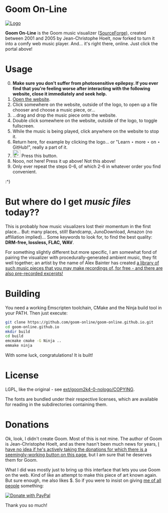 # Goom On-Line

<a href="https://goom-online.github.io/"><img src="https://github.com/goom-online/goom-online.github.io/assets/1766353/98371331-da58-4adf-820a-0b61270a6cdb" alt="Logo"></a>

**Goom On-Line** is the Goom music visualizer ([SourceForge](https://sourceforge.net/projects/goom/)), created between 2001 and 2005 by Jean-Christophe Hoelt, now forked to turn it into a comfy web music player. And... it's right there, online. Just click the portal above!

# Usage 

0. **Make sure you don't suffer from photosensitive epilepsy. If you ever find that you're feeling worse after interacting with the following website, close it immediately and seek help.**
1. [Open the website](https://goom-online.github.io/).
2. Click somewhere on the website, outside of the logo, to open up a file chooser and choose a music piece, or...
3. ...drag and drop the music piece onto the website.
4. Double click somewhere on the website, outside of the logo, to toggle fullscreen.
5. While the music is being played, click anywhere on the website to stop it.
6. Return here, for example by clicking the logo... or "Learn ⋆ more ⋆ on ⋆ GitHub!", really a part of it.
7. <a href="#"><img height="24em" src="https://github.com/goom-online/goom-online.github.io/assets/1766353/b60161d0-0dd2-4136-84bf-4f12a3bba2cd" alt="Star me!"></a> Press this button.
8. Nooo, not here! Press it up above! Not this above!
9. Only ever repeat the steps 0-6, of which 2-6 in whatever order you find convenient.

:^)

# But where do I get _music files_ today??

This is probably how music visualizers lost their momentum in the first place... But: many places, still! Bandcamp, JunoDownload, Amazon (no affiliation implied)... Some keywords to look for, to find the best quality: **DRM-free, lossless, FLAC, WAV**.

For something slightly different but more specific, I am somewhat fond of pairing the visualizer with procedurally-generated ambient music, they fit well together; an artist by the name of Alex Bainter has created [a library of such music pieces that you may make recordings of, for free - and there are also pre-recorded excerpts!](https://play.generative.fm/browse)

# Building

You need a working Emscripten toolchain, CMake and the Ninja build tool in your PATH. Then just execute:

```sh
git clone https://github.com/goom-online/goom-online.github.io.git
cd goom-online.github.io
mkdir build
cd build
emcmake cmake -G Ninja ..
emmake ninja
```

With some luck, congratulations! It is built!

# License

LGPL, like the original - see [ext/goom2k4-0-nologo/COPYING](https://github.com/goom-online/goom-online.github.io/blob/main/ext/goom2k4-0-nologo/COPYING).

The fonts are bundled under their respective licenses, which are available for reading in the subdirectories containing them.

# Donations

Ok, look, I didn't create Goom. Most of this is not mine. The author of Goom is Jean-Christophe Hoelt, and as there hasn't been much news for years, [I have no idea if he's actively taking the donations for which there is a seemingly-working button on this page](https://sourceforge.net/projects/goom/), but I am sure that he deserves them for Goom.

What I did was mostly just to bring up this interface that lets you use Goom on the web. Kind of like an attempt to make this piece of art known again. But sure enough, me also likes $. So if you were to insist on giving [me of all people](https://github.com/newbthenewbd) something:

[![Donate with PayPal](https://www.paypalobjects.com/en_US/i/btn/btn_donateCC_LG.gif)](https://www.paypal.com/cgi-bin/webscr?cmd=_donations&business=sendmoney%40go2%2epl&lc=US&item_name=Donate%20to%20the%20GitHub%20user%20newbthenewbd&currency_code=USD&bn=PP%2dDonationsBF%3abtn_donateCC_LG%2egif%3aNonHosted)

Thank you so much!
